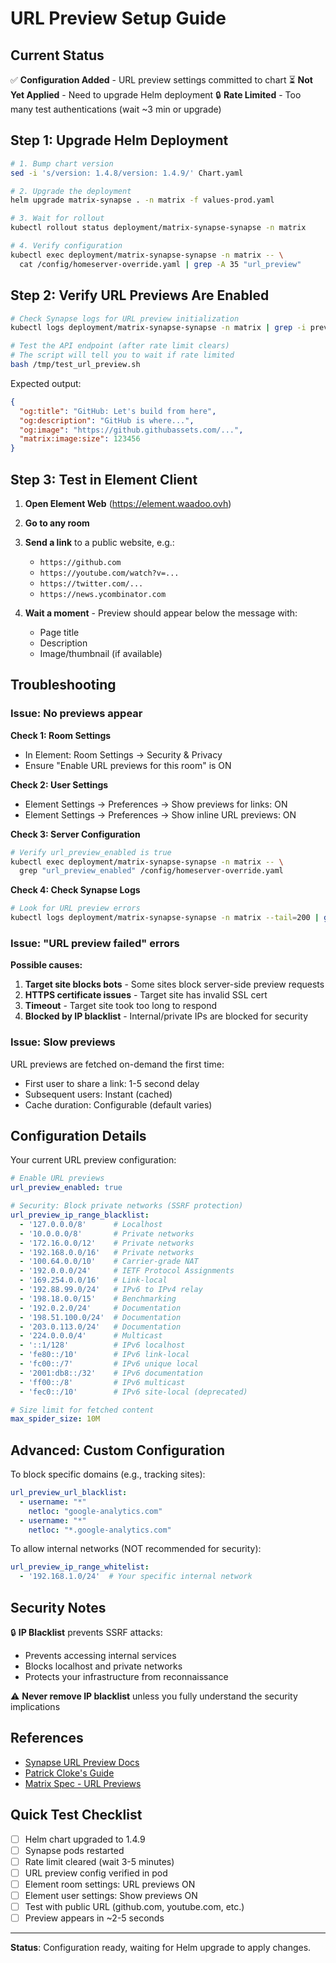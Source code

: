# URL Preview Setup Guide

## Current Status

✅ **Configuration Added** - URL preview settings committed to chart
⏳ **Not Yet Applied** - Need to upgrade Helm deployment
🔒 **Rate Limited** - Too many test authentications (wait ~3 min or upgrade)

## Step 1: Upgrade Helm Deployment

```bash
# 1. Bump chart version
sed -i 's/version: 1.4.8/version: 1.4.9/' Chart.yaml

# 2. Upgrade the deployment
helm upgrade matrix-synapse . -n matrix -f values-prod.yaml

# 3. Wait for rollout
kubectl rollout status deployment/matrix-synapse-synapse -n matrix

# 4. Verify configuration
kubectl exec deployment/matrix-synapse-synapse -n matrix -- \
  cat /config/homeserver-override.yaml | grep -A 35 "url_preview"
```

## Step 2: Verify URL Previews Are Enabled

```bash
# Check Synapse logs for URL preview initialization
kubectl logs deployment/matrix-synapse-synapse -n matrix | grep -i preview

# Test the API endpoint (after rate limit clears)
# The script will tell you to wait if rate limited
bash /tmp/test_url_preview.sh
```

Expected output:
```json
{
  "og:title": "GitHub: Let's build from here",
  "og:description": "GitHub is where...",
  "og:image": "https://github.githubassets.com/...",
  "matrix:image:size": 123456
}
```

## Step 3: Test in Element Client

1. **Open Element Web** (https://element.waadoo.ovh)
2. **Go to any room**
3. **Send a link** to a public website, e.g.:
   - `https://github.com`
   - `https://youtube.com/watch?v=...`
   - `https://twitter.com/...`
   - `https://news.ycombinator.com`

4. **Wait a moment** - Preview should appear below the message with:
   - Page title
   - Description
   - Image/thumbnail (if available)

## Troubleshooting

### Issue: No previews appear

**Check 1: Room Settings**
- In Element: Room Settings → Security & Privacy
- Ensure "Enable URL previews for this room" is ON

**Check 2: User Settings**
- Element Settings → Preferences → Show previews for links: ON
- Element Settings → Preferences → Show inline URL previews: ON

**Check 3: Server Configuration**
```bash
# Verify url_preview_enabled is true
kubectl exec deployment/matrix-synapse-synapse -n matrix -- \
  grep "url_preview_enabled" /config/homeserver-override.yaml
```

**Check 4: Check Synapse Logs**
```bash
# Look for URL preview errors
kubectl logs deployment/matrix-synapse-synapse -n matrix --tail=200 | grep -i "preview\|url"
```

### Issue: "URL preview failed" errors

**Possible causes:**
1. **Target site blocks bots** - Some sites block server-side preview requests
2. **HTTPS certificate issues** - Target site has invalid SSL cert
3. **Timeout** - Target site took too long to respond
4. **Blocked by IP blacklist** - Internal/private IPs are blocked for security

### Issue: Slow previews

URL previews are fetched on-demand the first time:
- First user to share a link: 1-5 second delay
- Subsequent users: Instant (cached)
- Cache duration: Configurable (default varies)

## Configuration Details

Your current URL preview configuration:

```yaml
# Enable URL previews
url_preview_enabled: true

# Security: Block private networks (SSRF protection)
url_preview_ip_range_blacklist:
  - '127.0.0.0/8'      # Localhost
  - '10.0.0.0/8'       # Private networks
  - '172.16.0.0/12'    # Private networks
  - '192.168.0.0/16'   # Private networks
  - '100.64.0.0/10'    # Carrier-grade NAT
  - '192.0.0.0/24'     # IETF Protocol Assignments
  - '169.254.0.0/16'   # Link-local
  - '192.88.99.0/24'   # IPv6 to IPv4 relay
  - '198.18.0.0/15'    # Benchmarking
  - '192.0.2.0/24'     # Documentation
  - '198.51.100.0/24'  # Documentation
  - '203.0.113.0/24'   # Documentation
  - '224.0.0.0/4'      # Multicast
  - '::1/128'          # IPv6 localhost
  - 'fe80::/10'        # IPv6 link-local
  - 'fc00::/7'         # IPv6 unique local
  - '2001:db8::/32'    # IPv6 documentation
  - 'ff00::/8'         # IPv6 multicast
  - 'fec0::/10'        # IPv6 site-local (deprecated)

# Size limit for fetched content
max_spider_size: 10M
```

## Advanced: Custom Configuration

To block specific domains (e.g., tracking sites):

```yaml
url_preview_url_blacklist:
  - username: "*"
    netloc: "google-analytics.com"
  - username: "*"
    netloc: "*.google-analytics.com"
```

To allow internal networks (NOT recommended for security):

```yaml
url_preview_ip_range_whitelist:
  - '192.168.1.0/24'  # Your specific internal network
```

## Security Notes

🔒 **IP Blacklist** prevents SSRF attacks:
- Prevents accessing internal services
- Blocks localhost and private networks
- Protects your infrastructure from reconnaissance

⚠️ **Never remove IP blacklist** unless you fully understand the security implications

## References

- [Synapse URL Preview Docs](https://element-hq.github.io/synapse/latest/usage/configuration/config_documentation.html#url_preview_enabled)
- [Patrick Cloke's Guide](https://patrick.cloke.us/posts/2024/02/23/synapse-url-previews/)
- [Matrix Spec - URL Previews](https://spec.matrix.org/latest/)

## Quick Test Checklist

- [ ] Helm chart upgraded to 1.4.9
- [ ] Synapse pods restarted
- [ ] Rate limit cleared (wait 3-5 minutes)
- [ ] URL preview config verified in pod
- [ ] Element room settings: URL previews ON
- [ ] Element user settings: Show previews ON
- [ ] Test with public URL (github.com, youtube.com, etc.)
- [ ] Preview appears in ~2-5 seconds

---

**Status**: Configuration ready, waiting for Helm upgrade to apply changes.
